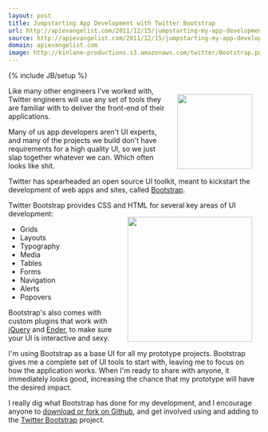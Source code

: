 ```yaml
---
layout: post
title: Jumpstarting App Development with Twitter Bootstrap
url: http://apievangelist.com/2011/12/15/jumpstarting-my-app-development-with-twitter-bootstrap/
source: http://apievangelist.com/2011/12/15/jumpstarting-my-app-development-with-twitter-bootstrap/
domain: apievangelist.com
image: http://kinlane-productions.s3.amazonaws.com/twitter/Bootstrap.png
---
```

{% include JB/setup %}<p><a href="http://twitter.github.com/bootstrap/"><img style="padding: 15px;" src="http://kinlane-productions.s3.amazonaws.com/twitter/Bootstrap.png" alt="" width="150" align="right" /></a>Like many other engineers I've worked with, Twitter engineers will use any set of tools they are familiar with to deliver the front-end of their applications.<p></p>
Many of us app developers aren't UI experts, and many of the projects we build don't have requirements for a high quality UI, so we just slap together whatever we can. Which often looks like shit.<p></p>
Twitter has spearheaded an open source UI toolkit, meant to kickstart the development of web apps and sites, called <a href="http://twitter.github.com/bootstrap/">Bootstrap</a>.<p></p>
Twitter Bootstrap provides CSS and HTML for several key areas of UI development:<a href="http://twitter.github.com/bootstrap/"><img style="padding: 15px;" src="http://kinlane-productions.s3.amazonaws.com/twitter/bootstrap-alerts.jpg" alt="" width="250" align="right" /></a>
<ul class="mainlist">
	<li>Grids</li>
	<li>Layouts</li>
	<li>Typography</li>
	<li>Media</li>
	<li>Tables</li>
	<li>Forms</li>
	<li>Navigation</li>
	<li>Alerts</li>
	<li>Popovers</li>
</ul>
Bootstrap's also comes with custom plugins that work with <a href="http://jquery.com/">jQuery</a> and <a href="http://ender.no.de/">Ender</a>, to make sure your UI is interactive and sexy.<p></p>
I'm using Bootstrap as a base UI for all my prototype projects. Bootstrap gives me a complete set of UI tools to start with, leaving me to focus on how the application works. When I'm ready to share with anyone, it immediately looks good, increasing the chance that my prototype will have the desired impact.<p></p>
I really dig what Bootstrap has done for my development, and I encourage anyone to <a title="download or fork on github" href="https://github.com/twitter/bootstrap">download or fork on Github</a>, and get involved using and adding to the <a href="http://twitter.github.com/bootstrap/">Twitter Bootstrap</a> project.</p>
